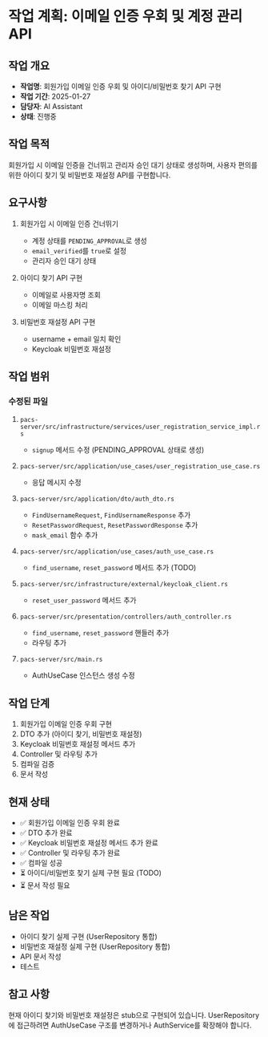 # 작업 계획: 이메일 인증 우회 및 계정 관리 API

## 작업 개요
- **작업명**: 회원가입 이메일 인증 우회 및 아이디/비밀번호 찾기 API 구현
- **작업 기간**: 2025-01-27
- **담당자**: AI Assistant
- **상태**: 진행중

## 작업 목적
회원가입 시 이메일 인증을 건너뛰고 관리자 승인 대기 상태로 생성하며, 사용자 편의를 위한 아이디 찾기 및 비밀번호 재설정 API를 구현합니다.

## 요구사항
1. 회원가입 시 이메일 인증 건너뛰기
   - 계정 상태를 `PENDING_APPROVAL`로 생성
   - `email_verified`를 `true`로 설정
   - 관리자 승인 대기 상태

2. 아이디 찾기 API 구현
   - 이메일로 사용자명 조회
   - 이메일 마스킹 처리

3. 비밀번호 재설정 API 구현
   - username + email 일치 확인
   - Keycloak 비밀번호 재설정

## 작업 범위

### 수정된 파일
1. `pacs-server/src/infrastructure/services/user_registration_service_impl.rs`
   - `signup` 메서드 수정 (PENDING_APPROVAL 상태로 생성)

2. `pacs-server/src/application/use_cases/user_registration_use_case.rs`
   - 응답 메시지 수정

3. `pacs-server/src/application/dto/auth_dto.rs`
   - `FindUsernameRequest`, `FindUsernameResponse` 추가
   - `ResetPasswordRequest`, `ResetPasswordResponse` 추가
   - `mask_email` 함수 추가

4. `pacs-server/src/application/use_cases/auth_use_case.rs`
   - `find_username`, `reset_password` 메서드 추가 (TODO)

5. `pacs-server/src/infrastructure/external/keycloak_client.rs`
   - `reset_user_password` 메서드 추가

6. `pacs-server/src/presentation/controllers/auth_controller.rs`
   - `find_username`, `reset_password` 핸들러 추가
   - 라우팅 추가

7. `pacs-server/src/main.rs`
   - AuthUseCase 인스턴스 생성 수정

## 작업 단계
1. 회원가입 이메일 인증 우회 구현
2. DTO 추가 (아이디 찾기, 비밀번호 재설정)
3. Keycloak 비밀번호 재설정 메서드 추가
4. Controller 및 라우팅 추가
5. 컴파일 검증
6. 문서 작성

## 현재 상태
- ✅ 회원가입 이메일 인증 우회 완료
- ✅ DTO 추가 완료
- ✅ Keycloak 비밀번호 재설정 메서드 추가 완료
- ✅ Controller 및 라우팅 추가 완료
- ✅ 컴파일 성공
- ⏳ 아이디/비밀번호 찾기 실제 구현 필요 (TODO)
- ⏳ 문서 작성 필요

## 남은 작업
- 아이디 찾기 실제 구현 (UserRepository 통합)
- 비밀번호 재설정 실제 구현 (UserRepository 통합)
- API 문서 작성
- 테스트

## 참고 사항
현재 아이디 찾기와 비밀번호 재설정은 stub으로 구현되어 있습니다.
UserRepository에 접근하려면 AuthUseCase 구조를 변경하거나 AuthService를 확장해야 합니다.

